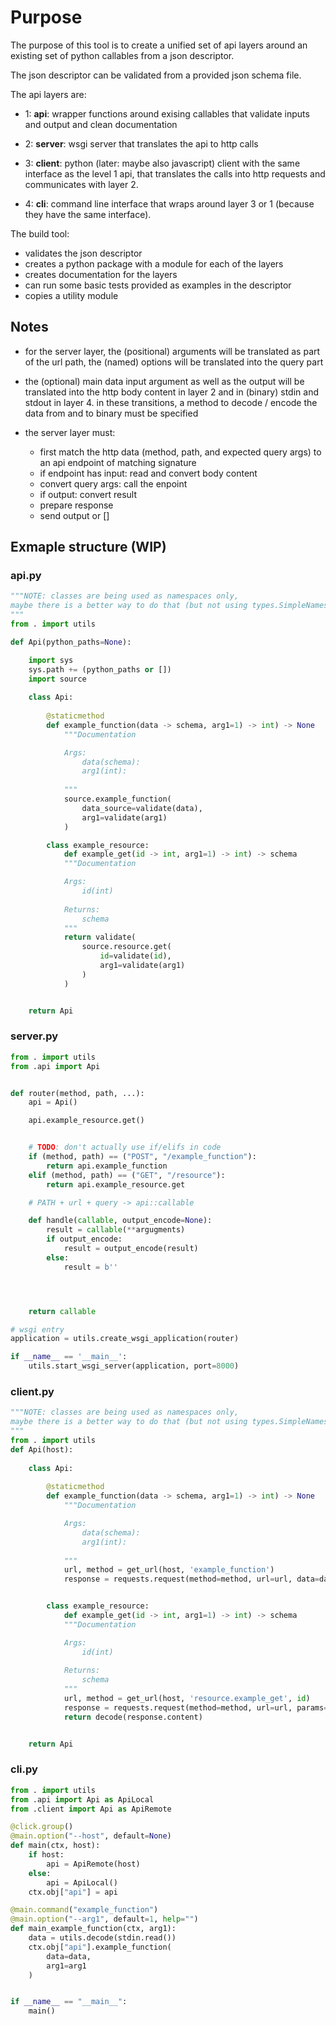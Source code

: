 # Purpose

The purpose of this tool is to create a unified set of api layers
around an existing set of python callables from a json descriptor.

The json descriptor can be validated from a provided json schema file.

The api layers are:

* 1: **api**:
    wrapper functions around exising callables that validate inputs and output and 
    clean documentation

* 2: **server**:
    wsgi server that translates the api to http calls

* 3: **client**:
    python (later: maybe also javascript) client with the same interface as the level 1
    api, that translates the calls into http requests and communicates with layer 2.

* 4: **cli**:
    command line interface that wraps around layer 3 or 1 (because they have the same interface).

The build tool:

* validates the json descriptor
* creates a python package with a module for each of the layers
* creates documentation for the layers
* can run some basic tests provided as examples in the descriptor
* copies a utility module

## Notes

* for the server layer, the (positional) arguments will be translated as part of the url path,
  the (named) options will be translated into the query part

* the (optional) main data input argument as well as the output will be translated into the http body content
  in layer 2 and in (binary) stdin and stdout in layer 4.
  in these transitions, a method to decode / encode the data from and to binary must be specified

* the server layer must:
  * first match the http data (method, path, and expected query args) to an api endpoint
    of matching signature
  * if endpoint has input: read and convert body content
  * convert query args: call the enpoint
  * if output: convert result
  * prepare response
  * send output or []

## Exmaple structure (WIP)

### api.py

```python
"""NOTE: classes are being used as namespaces only,
maybe there is a better way to do that (but not using types.SimpleNamespace)?
"""
from . import utils

def Api(python_paths=None):

    import sys
    sys.path += (python_paths or [])
    import source 
    
    class Api:
        
        @staticmethod
        def example_function(data -> schema, arg1=1) -> int) -> None
            """Documentation

            Args:
                data(schema): 
                arg1(int):
                        
            """
            source.example_function(
                data_source=validate(data),
                arg1=validate(arg1)
            )

        class example_resource:
            def example_get(id -> int, arg1=1) -> int) -> schema
            """Documentation

            Args:
                id(int)
            
            Returns:
                schema
            """
            return validate(
                source.resource.get(
                    id=validate(id),
                    arg1=validate(arg1)
                )
            )


    return Api

```

### server.py

```python
from . import utils
from .api import Api


def router(method, path, ...):
    api = Api()

    api.example_resource.get()


    # TODO: don't actually use if/elifs in code
    if (method, path) == ("POST", "/example_function"):
        return api.example_function
    elif (method, path) == ("GET", "/resource"):
        return api.example_resource.get

    # PATH + url + query -> api::callable

    def handle(callable, output_encode=None):
        result = callable(**argugments)
        if output_encode:
            result = output_encode(result)
        else:
            result = b''




    return callable

# wsgi entry
application = utils.create_wsgi_application(router)

if __name__ == '__main__':
    utils.start_wsgi_server(application, port=8000)
```

### client.py

```python
"""NOTE: classes are being used as namespaces only,
maybe there is a better way to do that (but not using types.SimpleNamespace)?
"""
from . import utils
def Api(host):
    
    class Api:
        
        @staticmethod
        def example_function(data -> schema, arg1=1) -> int) -> None
            """Documentation

            Args:
                data(schema): 
                arg1(int):
                        
            """
            url, method = get_url(host, 'example_function')
            response = requests.request(method=method, url=url, data=data, params={"arg1": arg1})


        class example_resource:
            def example_get(id -> int, arg1=1) -> int) -> schema
            """Documentation

            Args:
                id(int)
            
            Returns:
                schema
            """
            url, method = get_url(host, 'resource.example_get', id)
            response = requests.request(method=method, url=url, params={"arg1": arg1})
            return decode(response.content)


    return Api

```


### cli.py

```python
from . import utils
from .api import Api as ApiLocal
from .client import Api as ApiRemote

@click.group()
@main.option("--host", default=None)
def main(ctx, host):
    if host:
        api = ApiRemote(host)
    else:
        api = ApiLocal()
    ctx.obj["api"] = api

@main.command("example_function")
@main.option("--arg1", default=1, help="")
def main_example_function(ctx, arg1):
    data = utils.decode(stdin.read())
    ctx.obj["api"].example_function(
        data=data,
        arg1=arg1
    )    


if __name__ == "__main__":
    main()

```

